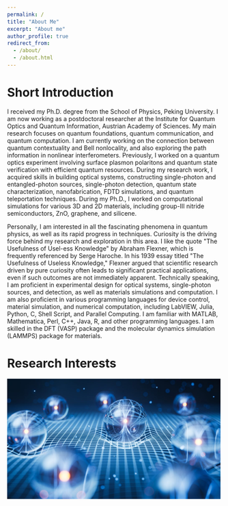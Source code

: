 ```yaml
---
permalink: /
title: "About Me"
excerpt: "About me"
author_profile: true
redirect_from: 
  - /about/
  - /about.html
---
```


# Short Introduction

I received my Ph.D. degree from the School of Physics, Peking University. I am now working as a postdoctoral researcher at the Institute for Quantum Optics and Quantum Information, Austrian Academy of Sciences. My main research focuses on quantum foundations, quantum communication, and quantum computation. I am currently working on the connection between quantum contextuality and Bell nonlocality, and also exploring the path information in nonlinear interferometers. Previously, I worked on a quantum optics experiment involving surface plasmon polaritons and quantum state verification with efficient quantum resources. During my research work, I acquired skills in building optical systems, constructing single-photon and entangled-photon sources, single-photon detection, quantum state characterization, nanofabrication, FDTD simulations, and quantum teleportation techniques. During my Ph.D., I worked on computational simulations for various 3D and 2D materials, including group-III nitride semiconductors, ZnO, graphene, and silicene.

Personally, I am interested in all the fascinating phenomena in quantum physics, as well as its rapid progress in techniques. Curiosity is the driving force behind my research and exploration in this area. I like the quote "The Usefulness of Usel-ess Knowledge" by Abraham Flexner, which is frequently referenced by Serge Haroche. In his 1939 essay titled "The Usefulness of Useless Knowledge," Flexner argued that scientific research driven by pure curiosity often leads to significant practical applications, even if such outcomes are not immediately apparent. Technically speaking, I am proficient in experimental design for optical systems, single-photon sources, and detection, as well as materials simulations and computation. I am also proficient in various programming languages for device control, material simulation, and numerical computation, including LabVIEW, Julia, Python, C, Shell Script, and Parallel Computing. I am familiar with MATLAB, Mathematica, Perl, C++, Java, R, and other programming languages. I am skilled in the DFT (VASP) package and the molecular dynamics simulation (LAMMPS) package for materials.

# Research Interests
<img src="/images/QuantumFoundationTechnology.jpg" alt="QuantumFoundationTechnology" width="500"/>
